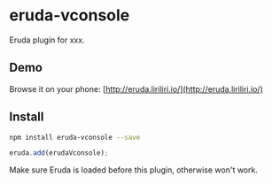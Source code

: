 # eruda-vconsole

Eruda plugin for xxx.

## Demo

Browse it on your phone: 
[http://eruda.liriliri.io/](http://eruda.liriliri.io/)

## Install

```bash
npm install eruda-vconsole --save
```

```javascript
eruda.add(erudaVconsole);
```

Make sure Eruda is loaded before this plugin, otherwise won't work.